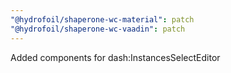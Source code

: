 ```yaml
---
"@hydrofoil/shaperone-wc-material": patch
"@hydrofoil/shaperone-wc-vaadin": patch
---
```


Added components for dash:InstancesSelectEditor
